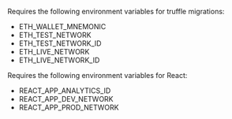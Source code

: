 Requires the following environment variables for truffle migrations:
* ETH_WALLET_MNEMONIC
* ETH_TEST_NETWORK
* ETH_TEST_NETWORK_ID
* ETH_LIVE_NETWORK
* ETH_LIVE_NETWORK_ID

Requires the following environment variables for React:
* REACT_APP_ANALYTICS_ID
* REACT_APP_DEV_NETWORK
* REACT_APP_PROD_NETWORK
